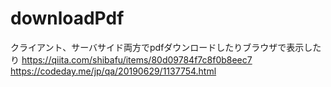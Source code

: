 # downloadPdf
クライアント、サーバサイド両方でpdfダウンロードしたりブラウザで表示したり
https://qiita.com/shibafu/items/80d09784f7c8f0b8eec7
https://codeday.me/jp/qa/20190629/1137754.html
